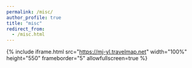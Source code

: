 ```yaml
---
permalink: /misc/
author_profile: true
title: "misc"
redirect_from:
  - /misc.html
---
```


{% include iframe.html src="https://mj-yl.travelmap.net" width="100%" height="550" frameborder="5" allowfullscreen=true %}

